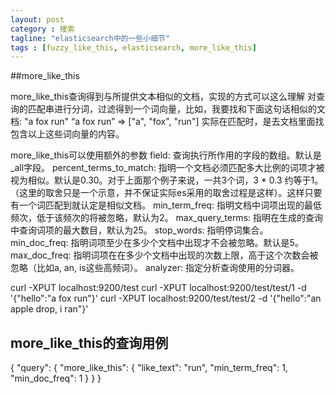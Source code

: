 ```yaml
---
layout: post
category : 搜索
tagline: "elasticsearch中的一些小细节"
tags : [fuzzy_like_this, elasticsearch, more_like_this]
---
```


##more_like_this

more_like_this查询得到与所提供文本相似的文档，实现的方式可以这么理解
对查询的匹配串进行分词，过滤得到一个词向量，比如，我要找和下面这句话相似的文档: 
	"a fox run"
“a fox run” => ["a", "fox", "run"]
实际在匹配时，是去文档里面找包含以上这些词向量的内容。

more_like_this可以使用额外的参数
field: 查询执行所作用的字段的数组。默认是_all字段。
percent_terms_to_match: 指明一个文档必须匹配多大比例的词项才被视为相似。默认是0.30。对于上面那个例子来说，一共3个词，3 * 0.3 约等于1。（这里的取舍只是一个示意，并不保证实际es采用的取舍过程是这样）。这样只要有一个词匹配到就认定是相似文档。
min_term_freq: 指明文档中词项出现的最低频次，低于该频次的将被忽略，默认为2。
max_query_terms: 指明在生成的查询中查询词项的最大数目，默认为25。
stop_words: 指明停词集合。
min_doc_freq: 指明词项至少在多少个文档中出现才不会被忽略。默认是5。
max_doc_freq: 指明词项在在多少个文档中出现的次数上限，高于这个次数会被忽略（比如a, an, is这些高频词）。
analyzer:  指定分析查询使用的分词器。

curl -XPUT localhost:9200/test
curl -XPUT localhost:9200/test/test/1 -d '{"hello":"a fox run"}'
curl -XPUT localhost:9200/test/test/2 -d '{"hello":"an apple drop, i ran"}'

## more_like_this的查询用例
{
    "query": {
        "more_like_this": {
            "like_text": "run",
            "min_term_freq": 1,
            "min_doc_freq": 1
        }
    }
}